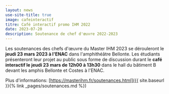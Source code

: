 ```yaml
---
layout: news
use-site-title: true
image: cafeinteractif
titre: Café interactif promo IHM 2022
date: 2023-07-20
description: Soutenance de chef d'œuvre 2022-2023
---
```


Les soutenances des chefs d'œuvre du Master IHM 2023 se dérouleront le **jeudi 23 mars 2023 à l'ENAC** dans l'amphithéâtre Bellonte. Les étudiants présenteront leur projet au public sous forme de discussion durant le **café interactif le jeudi 23 mars de 12h00 à 13h30** dans le hall du bâtiment B devant les amphis Bellonte et Costes à l'ENAC.

Plus d'informations: [https://masterihm.fr/soutenances.html]({{ site.baseurl }}{% link _pages/soutenances.md %})